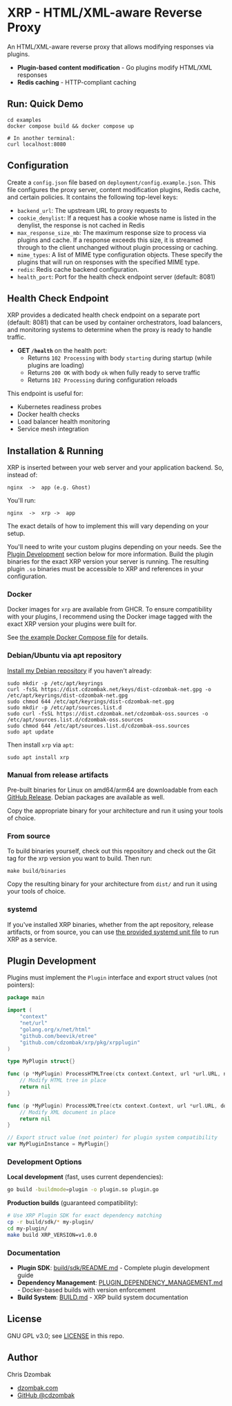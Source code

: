 # XRP - HTML/XML-aware Reverse Proxy

An HTML/XML-aware reverse proxy that allows modifying responses via plugins.

- **Plugin-based content modification** - Go plugins modify HTML/XML responses
- **Redis caching** - HTTP-compliant caching

## Run: Quick Demo

```shell
cd examples
docker compose build && docker compose up

# In another terminal:
curl localhost:8080
```

## Configuration

Create a `config.json` file based on `deployment/config.example.json`. This file configures the proxy server, content modification plugins, Redis cache, and certain policies. It contains the following top-level keys:

- `backend_url`: The upstream URL to proxy requests to
- `cookie_denylist`: If a request has a cookie whose name is listed in the denylist, the response is not cached in Redis
- `max_response_size_mb`: The maximum response size to process via plugins and cache. If a response exceeds this size, it is streamed through to the client unchanged without plugin processing or caching.
- `mime_types`: A list of MIME type configuration objects. These specify the plugins that will run on responses with the specified MIME type.
- `redis`: Redis cache backend configuration.
- `health_port`: Port for the health check endpoint server (default: 8081)

## Health Check Endpoint

XRP provides a dedicated health check endpoint on a separate port (default: 8081) that can be used by container orchestrators, load balancers, and monitoring systems to determine when the proxy is ready to handle traffic.

- **GET `/health`** on the health port:
  - Returns `102 Processing` with body `starting` during startup (while plugins are loading)
  - Returns `200 OK` with body `ok` when fully ready to serve traffic
  - Returns `102 Processing` during configuration reloads

This endpoint is useful for:
- Kubernetes readiness probes
- Docker health checks
- Load balancer health monitoring
- Service mesh integration

## Installation & Running

XRP is inserted between your web server and your application backend. So, instead of:

```
nginx  ->  app (e.g. Ghost)
```

You'll run:

```
nginx  ->  xrp ->  app
```

The exact details of how to implement this will vary depending on your setup.

You'll need to write your custom plugins depending on your needs. See the [Plugin Development](#plugin-development) section below for more information. Build the plugin binaries for the exact XRP version your server is running. The resulting plugin `.so` binaries must be accessible to XRP and references in your configuration.

### Docker

Docker images for `xrp` are available from GHCR. To ensure compatibility with your plugins, I recommend using the Docker image tagged with the exact XRP version your plugins were built for.

See [the example Docker Compose file](deployment/docker-compose.prod.yml) for details.

### Debian/Ubuntu via apt repository

[Install my Debian repository](https://www.dzombak.com/blog/2025/06/updated-instructions-for-installing-my-debian-package-repositories/) if you haven't already:

```shell
sudo mkdir -p /etc/apt/keyrings
curl -fsSL https://dist.cdzombak.net/keys/dist-cdzombak-net.gpg -o /etc/apt/keyrings/dist-cdzombak-net.gpg
sudo chmod 644 /etc/apt/keyrings/dist-cdzombak-net.gpg
sudo mkdir -p /etc/apt/sources.list.d
sudo curl -fsSL https://dist.cdzombak.net/cdzombak-oss.sources -o /etc/apt/sources.list.d/cdzombak-oss.sources
sudo chmod 644 /etc/apt/sources.list.d/cdzombak-oss.sources
sudo apt update
```

Then install `xrp` via `apt`:

```shell
sudo apt install xrp
```

### Manual from release artifacts

Pre-built binaries for Linux on amd64/arm64 are downloadable from each [GitHub Release](https://github.com/cdzombak/xrp/releases). Debian packages are available as well.

Copy the appropriate binary for your architecture and run it using your tools of choice.

### From source

To build binaries yourself, check out this repository and check out the Git tag for the xrp version you want to build. Then run:

```shell
make build/binaries
```

Copy the resulting binary for your architecture from `dist/` and run it using your tools of choice.

### systemd

If you've installed XRP binaries, whether from the apt repository, release artifacts, or from source, you can use [the provided systemd unit file](deployment/systemd/xrp.service) to run XRP as a service.

## Plugin Development

Plugins must implement the `Plugin` interface and export struct values (not pointers):

```go
package main

import (
    "context"
    "net/url"
    "golang.org/x/net/html"
    "github.com/beevik/etree"
    "github.com/cdzombak/xrp/pkg/xrpplugin"
)

type MyPlugin struct{}

func (p *MyPlugin) ProcessHTMLTree(ctx context.Context, url *url.URL, node *html.Node) error {
    // Modify HTML tree in place
    return nil
}

func (p *MyPlugin) ProcessXMLTree(ctx context.Context, url *url.URL, doc *etree.Document) error {
    // Modify XML document in place  
    return nil
}

// Export struct value (not pointer) for plugin system compatibility
var MyPluginInstance = MyPlugin{}
```

### Development Options

**Local development** (fast, uses current dependencies):
```bash
go build -buildmode=plugin -o plugin.so plugin.go
```

**Production builds** (guaranteed compatibility):
```bash
# Use XRP Plugin SDK for exact dependency matching
cp -r build/sdk/* my-plugin/
cd my-plugin/
make build XRP_VERSION=v1.0.0
```

### Documentation

- **Plugin SDK**: [build/sdk/README.md](build/sdk/README.md) - Complete plugin development guide
- **Dependency Management**: [PLUGIN_DEPENDENCY_MANAGEMENT.md](doc/PLUGIN_DEPENDENCY_MANAGEMENT.md) - Docker-based builds with version enforcement
- **Build System**: [BUILD.md](doc/BUILD.md) - XRP build system documentation

## License

GNU GPL v3.0; see [LICENSE](LICENSE) in this repo.

## Author

Chris Dzombak
- [dzombak.com](https://www.dzombak.com)
- [GitHub @cdzombak](https://github.com/cdzombak)
